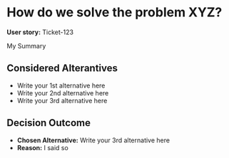# How do we solve the problem XYZ?

**User story:** Ticket-123

My Summary

## Considered Alterantives

* Write your 1st alternative here
* Write your 2nd alternative here
* Write your 3rd alternative here

## Decision Outcome

* **Chosen Alternative:** Write your 3rd alternative here
* **Reason:** I said so
